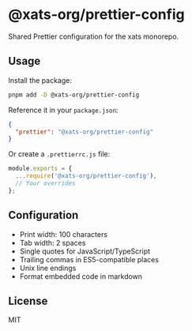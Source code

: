 # @xats-org/prettier-config

Shared Prettier configuration for the xats monorepo.

## Usage

Install the package:

```bash
pnpm add -D @xats-org/prettier-config
```

Reference it in your `package.json`:

```json
{
  "prettier": "@xats-org/prettier-config"
}
```

Or create a `.prettierrc.js` file:

```js
module.exports = {
  ...require('@xats-org/prettier-config'),
  // Your overrides
};
```

## Configuration

- Print width: 100 characters
- Tab width: 2 spaces
- Single quotes for JavaScript/TypeScript
- Trailing commas in ES5-compatible places
- Unix line endings
- Format embedded code in markdown

## License

MIT